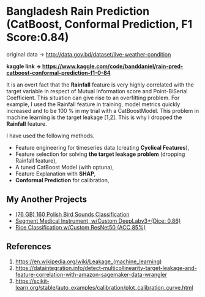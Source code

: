 # Bangladesh Rain Prediction (CatBoost, Conformal Prediction, F1 Score:0.84)

original data -> http://data.gov.bd/dataset/live-weather-condition

<b> kaggle link -> https://www.kaggle.com/code/banddaniel/rain-pred-catboost-conformal-prediction-f1-0-84 </b>

It is an overt fact that the <b>Rainfall</b> feature is very highly correlated with the target variable in respect of Mutual Information score and Point-BiSerial Coefficient. This situation can give rise to an overfitting problem. For example, I used  the Rainfall feature in training, model metrics quickly increased and to be 100 % in my trial with a CatBoostModel. This problem in machine learning is the target leakage [1,2]. This is why I dropped the <b>Rainfall</b> feature.

I have used the following methods.

* Feature engineering for timeseries data (creating <b>Cyclical Features</b>),
* Feature selection for solving <b>the target leakage problem</b> (dropping Rainfall feature),
* A tuned CatBoost Model (with optuna),
* Feature Explanation with <b>SHAP</b>,
* <b>Conformal Prediction</b> for calibration,


## My Another Projects
* [(76 GB) 160 Polish Bird Sounds Classification](https://www.kaggle.com/code/banddaniel/76-gb-160-polish-bird-sounds-classification)
* [Segment Medical Instrument, w/Custom DeepLabv3+(Dice: 0.86)](https://www.kaggle.com/code/banddaniel/segment-medical-instrument-deeplabv3-dice-0-86)
* [Rice Classification w/Custom ResNet50 (ACC 85%)](https://www.kaggle.com/code/banddaniel/rice-classification-w-custom-resnet50-acc-85)


## References
1. https://en.wikipedia.org/wiki/Leakage_(machine_learning)
2. https://dataintegration.info/detect-multicollinearity-target-leakage-and-feature-correlation-with-amazon-sagemaker-data-wrangler
3. https://scikit-learn.org/stable/auto_examples/calibration/plot_calibration_curve.html
